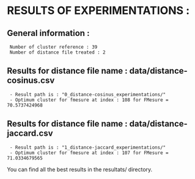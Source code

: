 # RESULTS OF EXPERIMENTATIONS :
## General information :
	 Number of cluster reference : 39 
	 Number of distance file treated : 2 
## Results for distance file name : data/distance-cosinus.csv 
	 - Result path is : "0_distance-cosinus_experimentations/" 
	 - Optimum cluster for fmesure at index : 108 for FMesure = 70.5737424968 
## Results for distance file name : data/distance-jaccard.csv 
	 - Result path is : "1_distance-jaccard_experimentations/" 
	 - Optimum cluster for fmesure at index : 107 for FMesure = 71.0334679565 
You can find all the best results in the resultats/ directory.